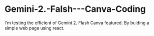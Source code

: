 # Gemini-2.-Falsh---Canva-Coding
I'm testing the efficient of Gemini 2. Flash Canva featured. By buiding a simple web page using react.
